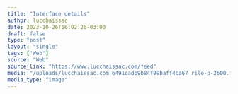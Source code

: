 ```yaml
---
title: "Interface details"
author: lucchaissac
date: 2023-10-26T16:02:26-03:00
draft: false
type: "post"
layout: "single"
tags: ['Web']
source: "Web"
source_link: "https://www.lucchaissac.com/feed"
media: "/uploads/lucchaissac.com_6491cadb9b84f99baff4ba67_rile-p-2600.jpeg"
media_type: "image"
---
```


